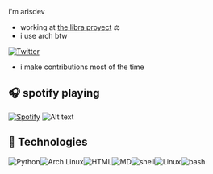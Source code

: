 i'm arisdev 

- working at [the libra proyect](https://github.com/The-Libra-Proyect) ⚖️
- i use arch btw 

[![Twitter](https://img.shields.io/badge/twitter-%231DA1F2.svg?&style=for-the-badge&logo=twitter&logoColor=white)](https://x.com/elArisDev)
- i make contributions most of the time
## :headphones: spotify playing

[![Spotify](https://readme-spotify.warengonzaga.com/api/spotify)](https://open.spotify.com/intl-es/track/28BHwinU69xKIlL7vVln2k?si=aad23110bbd849d0)
![Alt text](https://spotify-recently-played-readme.vercel.app/api?user=31dk2lo2gu5n4liehmxndidymybe&unique={true|1|on|yes})
## :wrench: Technologies

![Python](https://img.shields.io/badge/Python-14354C?style=for-the-badge&logo=python&logoColor=white)![Arch Linux](https://img.shields.io/badge/Arch_Linux-1793D1?style=for-the-badge&logo=arch-linux&logoColor=white)![HTML](https://img.shields.io/badge/HTML5-E34F26?style=for-the-badge&logo=html5&logoColor=white)![MD](https://img.shields.io/badge/Markdown-000000?style=for-the-badge&logo=markdown&logoColor=white)![shell](https://img.shields.io/badge/Shell_Script-121011?style=for-the-badge&logo=gnu-bash&logoColor=white)![Linux](https://img.shields.io/badge/Linux-FCC624?style=for-the-badge&logo=linux&logoColor=black)![bash](https://img.shields.io/badge/GNU%20Bash-4EAA25?style=for-the-badge&logo=GNU%20Bash&logoColor=white)


<!-- BLOG-POST-LIST:END -->

